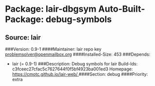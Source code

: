 Package: lair-dbgsym
Auto-Built-Package: debug-symbols 
============= 

Source: lair 
------------- 

###Version: 0.9-1
####Maintainer: lair repo key problemsolver@openmailbox.org
####Installed-Size: 453
###Depends:
  * lair (= 0.9-1)
###Description:
 Debug symbols for lair
Build-Ids: c3fceec27cfac5c7627644f0f5bf4923ba001ed3
Homepage:[ https://cmotc.github.io/lair-web/ ](https://cmotc.github.io/lair-web/)
####Section: debug
####Priority: extra
